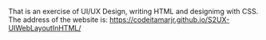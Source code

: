 That is an exercise of UI/UX Design, writing HTML and designimg with CSS.
The address of the website is:
https://codeitamarjr.github.io/S2UX-UIWebLayoutInHTML/
